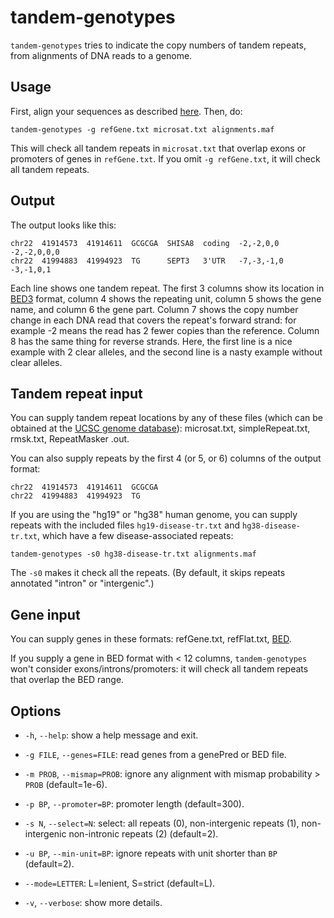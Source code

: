 # tandem-genotypes

`tandem-genotypes` tries to indicate the copy numbers of tandem
repeats, from alignments of DNA reads to a genome.

## Usage

First, align your sequences as described
[here](https://github.com/mcfrith/last-rna/blob/master/last-long-reads.md).
Then, do:

    tandem-genotypes -g refGene.txt microsat.txt alignments.maf

This will check all tandem repeats in `microsat.txt` that overlap
exons or promoters of genes in `refGene.txt`.  If you omit `-g
refGene.txt`, it will check all tandem repeats.

## Output

The output looks like this:

    chr22  41914573  41914611  GCGCGA  SHISA8  coding  -2,-2,0,0   -2,-2,0,0,0
    chr22  41994883  41994923  TG      SEPT3   3'UTR   -7,-3,-1,0  -3,-1,0,1

Each line shows one tandem repeat.  The first 3 columns show its
location in [BED3](https://genome.ucsc.edu/FAQ/FAQformat.html#format1)
format, column 4 shows the repeating unit, column 5 shows the gene
name, and column 6 the gene part.  Column 7 shows the copy number
change in each DNA read that covers the repeat's forward strand: for
example -2 means the read has 2 fewer copies than the reference.
Column 8 has the same thing for reverse strands.  Here, the first line
is a nice example with 2 clear alleles, and the second line is a nasty
example without clear alleles.

## Tandem repeat input

You can supply tandem repeat locations by any of these files (which
can be obtained at the [UCSC genome
database](http://genome.ucsc.edu/)): microsat.txt, simpleRepeat.txt,
rmsk.txt, RepeatMasker .out.

You can also supply repeats by the first 4 (or 5, or 6) columns of the
output format:

    chr22  41914573  41914611  GCGCGA
    chr22  41994883  41994923  TG

If you are using the "hg19" or "hg38" human genome, you can supply
repeats with the included files `hg19-disease-tr.txt` and
`hg38-disease-tr.txt`, which have a few disease-associated repeats:

    tandem-genotypes -s0 hg38-disease-tr.txt alignments.maf

The `-s0` makes it check all the repeats.  (By default, it skips
repeats annotated "intron" or "intergenic".)

## Gene input

You can supply genes in these formats: refGene.txt, refFlat.txt,
[BED](https://genome.ucsc.edu/FAQ/FAQformat.html#format1).

If you supply a gene in BED format with < 12 columns,
`tandem-genotypes` won't consider exons/introns/promoters: it will
check all tandem repeats that overlap the BED range.

## Options

- `-h`, `--help`: show a help message and exit.

- `-g FILE`, `--genes=FILE`: read genes from a genePred or BED file.

- `-m PROB`, `--mismap=PROB`: ignore any alignment with mismap
  probability > `PROB` (default=1e-6).

- `-p BP`, `--promoter=BP`: promoter length (default=300).

- `-s N`, `--select=N`: select: all repeats (0), non-intergenic
  repeats (1), non-intergenic non-intronic repeats (2) (default=2).

- `-u BP`, `--min-unit=BP`: ignore repeats with unit shorter than `BP`
  (default=2).

- `--mode=LETTER`: L=lenient, S=strict (default=L).

- `-v`, `--verbose`: show more details.
